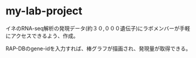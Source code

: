 # my-lab-project

イネのRNA-seq解析の発現データ(約３０,０００遺伝子)にラボメンバーが手軽にアクセスできるよう、作成。

RAP-DBのgene-idを入力すれば、棒グラフが描画され、発現量が取得できる。


